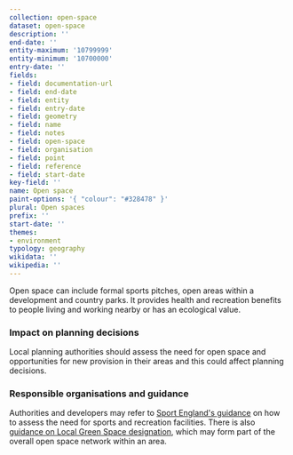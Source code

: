 ```yaml
---
collection: open-space
dataset: open-space
description: ''
end-date: ''
entity-maximum: '10799999'
entity-minimum: '10700000'
entry-date: ''
fields:
- field: documentation-url
- field: end-date
- field: entity
- field: entry-date
- field: geometry
- field: name
- field: notes
- field: open-space
- field: organisation
- field: point
- field: reference
- field: start-date
key-field: ''
name: Open space
paint-options: '{ "colour": "#328478" }'
plural: Open spaces
prefix: ''
start-date: ''
themes:
- environment
typology: geography
wikidata: ''
wikipedia: ''
---
```


Open space can include formal sports pitches, open areas within a development and country parks. It provides health and recreation benefits to people living and working nearby or has an ecological value.

### Impact on planning decisions

Local planning authorities should assess the need for open space and opportunities for new provision in their areas and this could affect planning decisions.

### Responsible organisations and guidance

Authorities and developers may refer to [Sport England's guidance](http://www.sportengland.org/facilities-planning/planning-for-sport/planning-tools-and-guidance/) on how to assess the need for sports and recreation facilities. There is also [guidance on Local Green Space designation](https://www.gov.uk/guidance/open-space-sports-and-recreation-facilities-public-rights-of-way-and-local-green-space#Local-Green-Space-designation), which may form part of the overall open space network within an area.